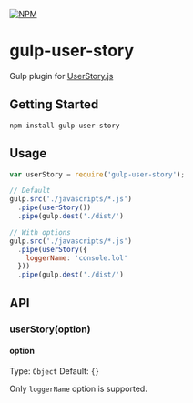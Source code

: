 [![NPM](https://nodei.co/npm/gulp-user-story.png)](https://nodei.co/npm/gulp-user-story/)

# gulp-user-story

Gulp plugin for [UserStory.js](https://github.com/piumosso/UserStory)

## Getting Started

```shell
npm install gulp-user-story
```


## Usage

```javascript
var userStory = require('gulp-user-story');

// Default
gulp.src('./javascripts/*.js')
  .pipe(userStory())
  .pipe(gulp.dest('./dist/')

// With options
gulp.src('./javascripts/*.js')
  .pipe(userStory({
    loggerName: 'console.lol'
  }))
  .pipe(gulp.dest('./dist/')
```

## API

### userStory(option)

#### option

Type: `Object`
Default: `{}`

Only `loggerName` option is supported.
